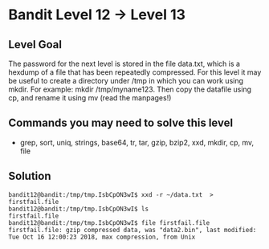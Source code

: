 # Bandit Level 12 → Level 13
## Level Goal
The password for the next level is stored in the file data.txt, which is a hexdump of a file that has been repeatedly compressed.
For this level it may be useful to create a directory under /tmp in which you can work using mkdir. For example: mkdir /tmp/myname123. Then copy the datafile using cp, and rename it using mv (read the manpages!)

## Commands you may need to solve this level
- grep, sort, uniq, strings, base64, tr, tar, gzip, bzip2, xxd, mkdir, cp, mv, file

## Solution
```
bandit12@bandit:/tmp/tmp.IsbCpON3wI$ xxd -r ~/data.txt  > firstfail.file
bandit12@bandit:/tmp/tmp.IsbCpON3wI$ ls
firstfail.file
bandit12@bandit:/tmp/tmp.IsbCpON3wI$ file firstfail.file 
firstfail.file: gzip compressed data, was "data2.bin", last modified: Tue Oct 16 12:00:23 2018, max compression, from Unix
```
